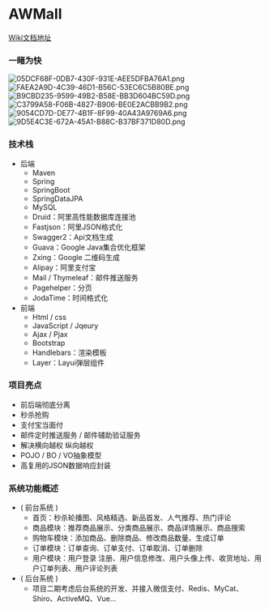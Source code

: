 # AWMall
<a href='https://github.com/crbug/awmall/wiki'>Wiki文档地址</a>

### 一睹为快
![05DCF68F-0DB7-430F-931E-AEE5DFBA76A1.png](https://i.loli.net/2019/03/24/5c97537ddf4a8.png)
![FAEA2A9D-4C39-46D1-B56C-53EC6C5B80BE.png](https://i.loli.net/2019/03/24/5c97539dc1608.png)
![B9CBD235-9599-49B2-B58E-BB3D604BC59D.png](https://i.loli.net/2019/03/24/5c9752dae0c4f.png)
![C3799A58-F06B-4827-B906-BE0E2ACBB9B2.png](https://i.loli.net/2019/03/24/5c97530d93c04.png)
![9054CD7D-DE77-4B1F-8F99-40A43A9769A6.png](https://i.loli.net/2019/03/24/5c975330d2e04.png)
![9D5E4C3E-672A-45A1-B88C-B37BF371D80D.png](https://i.loli.net/2019/03/24/5c975350e82d7.png)

### 技术栈
+ 后端
  + Maven
  + Spring
  + SpringBoot
  + SpringDataJPA
  + MySQL
  + Druid：阿里高性能数据库连接池
  + Fastjson：阿里JSON格式化
  + Swagger2：Api文档生成
  + Guava：Google Java集合优化框架
  + Zxing：Google 二维码生成
  + Alipay：阿里支付宝
  + Mail / Thymeleaf：邮件推送服务
  + Pagehelper：分页
  + JodaTime：时间格式化
+ 前端
  + Html / css 
  + JavaScript / Jqeury
  + Ajax / Pjax
  + Bootstrap
  + Handlebars：渲染模板
  + Layer：Layui弹层组件
  
### 项目亮点
+ 前后端彻底分离
+ 秒杀抢购
+ 支付宝当面付
+ 邮件定时推送服务 / 邮件辅助验证服务
+ 解决横向越权 纵向越权
+ POJO / BO / VO抽象模型
+ 高复用的JSON数据响应封装
  
### 系统功能概述
+ ( 前台系统 )
  + 首页：秒杀轮播图、风格精选、新品首发、人气推荐、热门评论
  + 商品模块：推荐商品展示、分类商品展示、商品详情展示、商品搜索
  + 购物车模块：添加商品、删除商品、修改商品数量、生成订单
  + 订单模块：订单查询、订单支付、订单取消、订单删除
  + 用户模块：用户登录 注册、用户信息修改、用户头像上传、收货地址、用户订单列表、用户评论列表
+ ( 后台系统 ) 
  + 项目二期考虑后台系统的开发、并接入微信支付、Redis、MyCat、Shiro、ActiveMQ、Vue...
